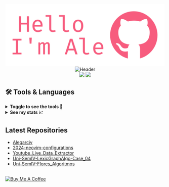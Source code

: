 <p align="center">

  <img src="./assets/alejandro-introduction.png" alt="Header">
  <img src="https://readme-typing-svg.demolab.com/?lines=Data%20and%20Software%20Engineer;5%2B%20years%20of%20coding%20experience;Always%20learning%20new%20things&font=Fira%20Code&center=true&width=440&height=45&color=f75c7e&vCenter=true&pause=1000&size=22" alt="Header">
  <br>
  <a href="https://twitter.com/alegarciy"><img src="https://img.shields.io/badge/twitter-%231DA1F2.svg?&style=for-the-badge&logo=twitter&logoColor=white" height=25></a> 
  <a href="https://www.linkedin.com/in/alejandro-garc%C3%ADa-108885205/"><img src="https://img.shields.io/badge/linkedin-%230077B5.svg?&style=for-the-badge&logo=linkedin&logoColor=white" height=25></a> 
</p>

## 🛠️ Tools & Languages


<details>

  <summary><b>Toggle to see the tools 👀</b><br></summary>
  <p>This are the tools I have experience, not an expert on any of them but I enjoy them. <br> </p>

  <b>🧰 Version Control</b>
  <table>
    <tr>
      <td align="center" width="96">
        <a href="https://git-scm.com/" target="_blank">
          <img src="https://user-images.githubusercontent.com/25181517/192108372-f71d70ac-7ae6-4c0d-8395-51d8870c2ef0.png" width="40" height="40" alt="Git" />
        </a>
        <br>Git
      </td>
      <td align="center" width="96">
        <a href="https://github.com/" target="_blank">
          <img src="https://user-images.githubusercontent.com/25181517/192108374-8da61ba1-99ec-41d7-80b8-fb2f7c0a4948.png" width="40" height="40" alt="Github" />
        </a>
        <br>Github
      </td>
      <td align="center" width="96">
        <a href="https://about.gitlab.com/" target="_blank">
          <img src="https://user-images.githubusercontent.com/25181517/192108376-c675d39b-90f6-4073-bde6-5a9291644657.png" width="40" height="40" alt="Gitlab" />
        </a>
        <br>Gitlab
      </td>
    </tr>
  </table>

  <b>🔨 Tools</b>
  <table>
    <tr>
      <td align="center" width="96">
        <a href="https://neovim.io/" target="_blank">
          <img src="https://github-production-user-asset-6210df.s3.amazonaws.com/136815194/258326081-b113a23c-5c04-45aa-819c-bd04e8ac2a37.png" width="40" height="40" alt="Neovim" />
        </a>
        <br>Neovim
      </td>
      <td align="center" width="96">
        <a href="https://code.visualstudio.com/" target="_blank">
          <img src="https://user-images.githubusercontent.com/25181517/192108891-d86b6220-e232-423a-bf5f-90903e6887c3.png" width="40" height="40" alt="Visual Studio Code" />
        </a>
        <br>VScode 
      </td>
      <td align="center" width="96">
        <a href="https://www.postman.com/" target="_blank">
          <img src="https://user-images.githubusercontent.com/25181517/192109061-e138ca71-337c-4019-8d42-4792fdaa7128.png" width="40" height="40" alt="Postman" />
        </a>
        <br>Postman
      </td>
      <td align="center" width="96">
        <a href="https://www.atlassian.com/software/jira" target="_blank">
          <img src="https://user-images.githubusercontent.com/25181517/183912952-83784e94-629d-4c34-a961-ae2ae795b662.png" width="40" height="40" alt="Jira" />
        </a>
        <br>Jira
      </td>
      <td align="center" width="96">
        <a href="https://jupyter.org/" target="_blank">
          <img src="https://user-images.githubusercontent.com/25181517/183914128-3fc88b4a-4ac1-40e6-9443-9a30182379b7.png" width="40" height="40" alt="Jupyter Notebook" />
        </a>
        <br>Jupyter 
      </td>
    </tr>
  </table>

  <b>🌐 Web Dev</b>
  <table>
    <tr>
      <td align="center" width="96">
        <a href="https://developer.mozilla.org/en-US/docs/Web/HTML" target="_blank">
          <img src="https://user-images.githubusercontent.com/25181517/192158954-f88b5814-d510-4564-b285-dff7d6400dad.png" width="40" height="40" alt="HTML" />
        </a>
        <br>HTML
      </td>
      <td align="center" width="96">
        <a href="https://developer.mozilla.org/en-US/docs/Web/CSS" target="_blank">
          <img src="https://user-images.githubusercontent.com/25181517/183898674-75a4a1b1-f960-4ea9-abcb-637170a00a75.png" width="40" height="40" alt="CSS" />
        </a>
        <br>CSS
      </td>
      <td align="center" width="96">
        <a href="https://swagger.io/" target="_blank">
          <img src="https://user-images.githubusercontent.com/25181517/186711335-a3729606-5a78-4496-9a36-06efcc74f800.png" width="40" height="40" alt="Swagger" />
        </a>
        <br>Swagger
      </td>
      <td align="center" width="96">
        <a href="https://auth0.com/" target="_blank">
          <img src="https://cdn.brighttalk.com/ams/california/images/channel/19357/image_840418.png" width="40" height="40" alt="Auth0" />
        </a>
        <br>Auth0
      </td>
    </tr>
  </table>

  <b>📜 Javascript</b>
  <table>
    <tr>
      <td align="center" width="96">
        <a href="https://developer.mozilla.org/en-US/docs/Web/JavaScript" target="_blank">
          <img src="https://user-images.githubusercontent.com/25181517/117447155-6a868a00-af3d-11eb-9cfe-245df15c9f3f.png" width="40" height="40" alt="Javascript" />
        </a>
        <br>Javascript
      </td>
      <td align="center" width="96">
        <a href="https://reactjs.org/" target="_blank">
          <img src="https://user-images.githubusercontent.com/25181517/183897015-94a058a6-b86e-4e42-a37f-bf92061753e5.png" width="40" height="40" alt="React" />
        </a>
        <br>React
      </td>
      <td align="center" width="96">
        <a href="https://www.typescriptlang.org/" target="_blank">
          <img src="https://user-images.githubusercontent.com/25181517/183890598-19a0ac2d-e88a-4005-a8df-1ee36782fde1.png" width="40" height="40" alt="Typescript" />
        </a>
        <br>Typescript
      </td>
      <td align="center" width="96">
        <a href="https://www.npmjs.com/" target="_blank">
          <img src="https://user-images.githubusercontent.com/25181517/121401671-49102800-c959-11eb-9f6f-74d49a5e1774.png" width="40" height="40" alt="Node Package Manager" />
        </a>
        <br>NPM
      </td>
      <td align="center" width="96">
        <a href="https://nodejs.org/" target="_blank">
          <img src="https://user-images.githubusercontent.com/25181517/183568594-85e280a7-0d7e-4d1a-9028-c8c2209e073c.png" width="40" height="40" alt="Node JS" />
        </a>
        <br>Node JS
      </td>
      <td align="center" width="96">
        <a href="https://nestjs.com/" target="_blank">
          <img src="https://github.com/marwin1991/profile-technology-icons/assets/136815194/519bfaf3-c242-431e-a269-876979f05574" width="40" height="40" alt="Nest JS" />
        </a>
        <br>Nest JS
      </td>
      <td align="center" width="96">
        <a href="https://jestjs.io/" target="_blank">
          <img src="https://user-images.githubusercontent.com/25181517/187955005-f4ca6f1a-e727-497b-b81b-93fb9726268e.png" width="40" height="40" alt="Jest" />
        </a>
        <br>Jest
      </td>
    </tr>
  </table>

  <b>🐍 Python</b>
  <table>
    <tr>
      <td align="center" width="96">
        <a href="https://www.python.org/" target="_blank">
          <img src="https://user-images.githubusercontent.com/25181517/183423507-c056a6f9-1ba8-4312-a350-19bcbc5a8697.png" width="40" height="40" alt="Python" />
        </a>
        <br>Python
      </td>
      <td align="center" width="96">
        <a href="https://flask.palletsprojects.com/" target="_blank">
          <img src="https://user-images.githubusercontent.com/25181517/183423775-2276e25d-d43d-4e58-890b-edbc88e915f7.png" width="40" height="40" alt="Flask" />
        </a>
        <br>Flask
      </td>
      <td align="center" width="96">
        <a href="https://docs.pytest.org/" target="_blank">
          <img src="https://user-images.githubusercontent.com/25181517/184117132-9e89a93b-65fb-47c3-91e7-7d0f99e7c066.png" width="40" height="40" alt="Pytest" />
        </a>
        <br>Pytest
      </td>
      <td align="center" width="96">
        <a href="https://pandas.pydata.org/" target="_blank">
          <img src="https://github.com/marwin1991/profile-technology-icons/assets/76012086/24b02d77-2f28-43c7-b5d6-e15e3395851b" width="40" height="40" alt="Pandas" />
        </a>
        <br>Pandas
      </td>
      <td align="center" width="96">
        <a href="https://spark.apache.org/docs/latest/api/python/" target="_blank">
          <img src="https://cdn.prod.website-files.com/6108e07db6795265f203a636/618e6cd22b77c47a7bbe1adf_Spark.png" width="40" height="40" alt="Pyspark" />
        </a>
        <br>Pyspark
      </td>
    </tr>
  </table>

  <b>💾 Database</b>
  <table>
    <tr>
      <td align="center" width="96">
        <a href="https://www.postgresql.org/" target="_blank">
          <img src="https://user-images.githubusercontent.com/25181517/117208740-bfb78400-adf5-11eb-97bb-09072b6bedfc.png" width="40" height="40" alt="PostgreSQL" />
        </a>
        <br>PostgreSQL
      </td>
      <td align="center" width="96">
        <a href="https://www.mongodb.com/" target="_blank">
          <img src="https://user-images.githubusercontent.com/25181517/182884177-d48a8579-2cd0-447a-b9a6-ffc7cb02560e.png" width="40" height="40" alt="MongoDB" />
        </a>
        <br>MongoDB
      </td>
      <td align="center" width="96">
        <a href="https://www.mysql.com/" target="_blank">
          <img src="https://user-images.githubusercontent.com/25181517/183896128-ec99105a-ec1a-4d85-b08b-1aa1620b2046.png" width="40" height="40" alt="MySQL" />
        </a>
        <br>MySQL
      </td>
      <td align="center" width="96">
        <a href="https://www.microsoft.com/en-us/sql-server" target="_blank">
          <img src="https://github.com/marwin1991/profile-technology-icons/assets/19180175/3b371807-db7c-45b4-8720-c0cfc901680a" width="40" height="40" alt="MSSQL" />
        </a>
        <br>MSSQL
      </td>
    </tr>
  </table>

  <b>🤿 DevOps</b>
  <table>
    <tr>
      <td align="center" width="96">
        <a href="https://www.gnu.org/software/bash/" target="_blank">
          <img src="https://user-images.githubusercontent.com/25181517/192158606-7c2ef6bd-6e04-47cf-b5bc-da2797cb5bda.png" width="40" height="40" alt="bash" />
        </a>
        <br>Bash
      </td>
      <td align="center" width="96">
        <a href="https://www.docker.com/" target="_blank">
          <img src="https://user-images.githubusercontent.com/25181517/117207330-263ba280-adf4-11eb-9b97-0ac5b40bc3be.png" width="40" height="40" alt="Docker" />
        </a>
        <br>Docker
      </td>
      <td align="center" width="96">
        <a href="https://kubernetes.io/" target="_blank">
          <img src="https://user-images.githubusercontent.com/25181517/182534006-037f08b5-8e7b-4e5f-96b6-5d2a5558fa85.png" width="40" height="40" alt="Kubernetes" />
        </a>
        <br>Kubernetes
      </td>
    </tr>
  </table>

  <b>☁️  Cloud</b>
  <table>
    <tr>
      <td align="center" width="96">
        <a href="https://aws.amazon.com/" target="_blank">
          <img src="https://user-images.githubusercontent.com/25181517/183896132-54262f2e-6d98-41e3-8888-e40ab5a17326.png" width="40" height="40" alt="AWS" />
        </a>
        <br>AWS
      </td>
      <td align="center" width="96">
        <a href="https://cloud.google.com/" target="_blank">
          <img src="https://user-images.githubusercontent.com/25181517/183911547-990692bc-8411-4878-99a0-43506cdb69cf.png" width="40" height="40" alt="GCP" />
        </a>
        <br>GCP
      </td>
    </tr>
  </table>

  <b>🖥️ Operating system</b>
  <table>
    <tr>
      <td align="center" width="96">
        <a href="https://www.apple.com/macos/" target="_blank">
          <img src="https://user-images.githubusercontent.com/25181517/186884152-ae609cca-8cf1-4175-8d60-1ce1fa078ca2.png" width="40" height="40" alt="macOS" />
        </a>
        <br>macOS
      </td>
      <td align="center" width="96">
        <a href="https://ubuntu.com/" target="_blank">
          <img src="https://user-images.githubusercontent.com/25181517/186884153-99edc188-e4aa-4c84-91b0-e2df260ebc33.png" width="40" height="40" alt="Ubuntu" />
        </a>
        <br>Ubuntu
      </td>
    </tr>
  </table>

</details>

<details>
  <summary><b>See my stats 📈</b><br></summary>
  <p>This are some of my non-work stats. They need a little love but I'm sure with time they will show better results.</p>

  <br>
  <p align="center">
  <img height="50%" width="auto" src ="https://github-readme-stats.vercel.app/api?username=alegarciy&show_icons=true&count_private=true&theme=darcula&hide_border=true&hide=issues,contribs&bg_color=00000000&text_color=aa4465&icon_color=aa4465&title_color=f75c7e">
  <img height="50%" width="auto" src ="https://github-readme-stats.vercel.app/api/top-langs/?username=alegarciy&layout=compact&hide_border=true&theme=darcula&bg_color=00000000&langs_count=6&hide=jupyter%20notebook,tex,css,php&exclude_repo=Pacman-AI&title_color=f75c7e">
  <img src ="https://github-readme-streak-stats.herokuapp.com/?user=alegarciy&theme=darcula&hide_border=true&background=FFFFFF00&stroke=f75c7e&ring=f75c7e&fire=f75c7e&sideNums=f75c7e&currStreakNum=aa4465&currStreakLabel=aa4465&sideLabels=aa4465">
  <br>
  </p>
</details>

## Latest Repositories
- [Alegarciy](https://github.com/Alegarciy/Alegarciy)
- [2024-neovim-configurations](https://github.com/Alegarciy/2024-neovim-configurations)
- [Youtube_Live_Data_Extractor](https://github.com/Alegarciy/Youtube_Live_Data_Extractor)
- [Uni-SemIV-LexicGraphAlgo-Case_04](https://github.com/Alegarciy/Uni-SemIV-LexicGraphAlgo-Case_04)
- [Uni-SemIV-Flores_Algoritmos](https://github.com/Alegarciy/Uni-SemIV-Flores_Algoritmos)

<br>
<a href="https://buymeacoffee.com/alegarciyt" target="_blank" rel="noreferrer nofollow">
  <img src="https://cdn.buymeacoffee.com/buttons/default-red.png" alt="Buy Me A Coffee" height="40" width="170" >
</a>

